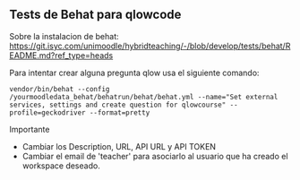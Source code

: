 
## **Tests de Behat para qlowcode**

Sobre la instalacion de behat: https://git.isyc.com/unimoodle/hybridteaching/-/blob/develop/tests/behat/README.md?ref_type=heads

Para intentar crear alguna pregunta qlow usa el siguiente comando:

`vendor/bin/behat --config /yourmoodledata_behat/behatrun/behat/behat.yml --name="Set external services, settings and create question for qlowcourse" --profile=geckodriver --format=pretty`

Importante
- Cambiar los  Description, URL, API URL y API TOKEN
- Cambiar el email de 'teacher' para asociarlo al usuario que ha creado el workspace deseado.